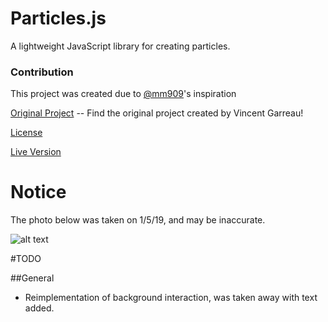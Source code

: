 # Particles.js

A lightweight JavaScript library for creating particles.


### Contribution
This project was created due to [@mm909](https://github.com/mm909)'s inspiration



[Original Project](https://github.com/VincentGarreau/particles.js) -- Find the original project created by Vincent Garreau!

[License](http://github.com)

[Live Version](https://shadyalexcodes.github.io/Particles/)

# Notice

The photo below was taken on 1/5/19, and may be inaccurate.

![alt text](https://i.imgur.com/Fzlve5I.png)

#TODO

##General

* Reimplementation of background interaction, was taken away with text added.

